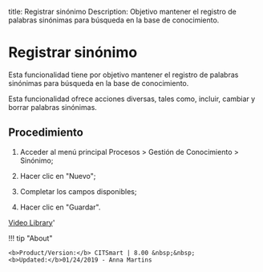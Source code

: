 title: Registrar sinónimo
Description: Objetivo mantener el registro de palabras sinónimas para búsqueda en la base de conocimiento.
# Registrar sinónimo


Esta funcionalidad tiene por objetivo mantener el registro de palabras sinónimas
para búsqueda en la base de conocimiento.

Esta funcionalidad ofrece acciones diversas, tales como, incluir, cambiar y
borrar palabras sinónimas.

Procedimiento
-----------------

1.  Acceder al menú principal Procesos \> Gestión de Conocimiento \> Sinónimo;

2.  Hacer clic en "Nuevo";

3.  Completar los campos disponibles;

4.  Hacer clic en "Guardar".



<i class='fa fa-youtube-play  fa-2x' style='color:#97ce17;vertical-align: middle;'> </i> [Video Library](https://www.youtube.com/playlist?list=PLB5qK2uzf2ROzG1nEl9sfg_Y3Hy6spefP)'

!!! tip "About"

    <b>Product/Version:</b> CITSmart | 8.00 &nbsp;&nbsp;
    <b>Updated:</b>01/24/2019 - Anna Martins
